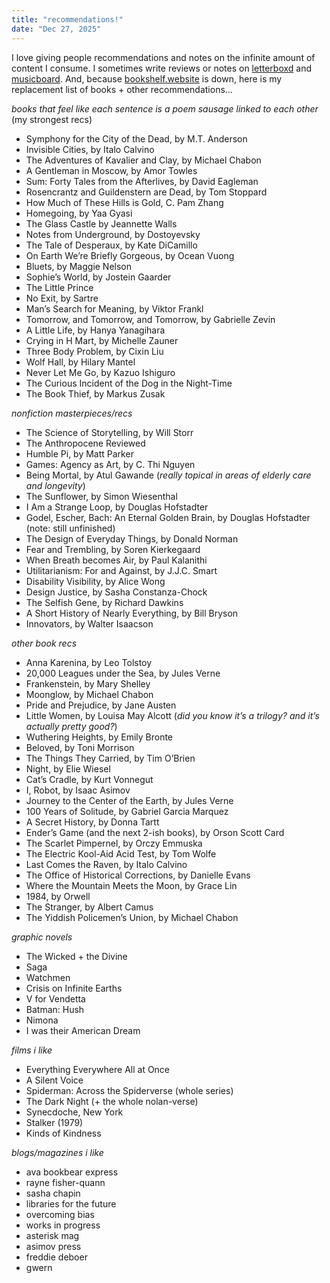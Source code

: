 ```yaml
---
title: "recommendations!"
date: "Dec 27, 2025" 
---
```


I love giving people recommendations and notes on the infinite amount of content I consume. I sometimes write reviews or notes on [letterboxd](https://letterboxd.com/clairebookworm/) and [musicboard](https://musicboard.app/clairebookworm). And, because [bookshelf.website](http://bookshelf.website) is down, here is my replacement list of books + other recommendations… 

*books that feel like each sentence is a poem sausage linked to each other* (my strongest recs) 

- Symphony for the City of the Dead, by M.T. Anderson
- Invisible Cities, by Italo Calvino
- The Adventures of Kavalier and Clay, by Michael Chabon
- A Gentleman in Moscow, by Amor Towles
- Sum: Forty Tales from the Afterlives, by David Eagleman
- Rosencrantz and Guildenstern are Dead, by Tom Stoppard
- How Much of These Hills is Gold, C. Pam Zhang
- Homegoing, by Yaa Gyasi
- The Glass Castle by Jeannette Walls
- Notes from Underground, by Dostoyevsky
- The Tale of Desperaux, by Kate DiCamillo
- On Earth We’re Briefly Gorgeous, by Ocean Vuong
- Bluets, by Maggie Nelson
- Sophie’s World, by Jostein Gaarder
- The Little Prince
- No Exit, by Sartre
- Man’s Search for Meaning, by Viktor Frankl
- Tomorrow, and Tomorrow, and Tomorrow, by Gabrielle Zevin
- A Little Life, by Hanya Yanagihara
- Crying in H Mart, by Michelle Zauner
- Three Body Problem, by Cixin Liu
- Wolf Hall, by Hilary Mantel
- Never Let Me Go, by Kazuo Ishiguro
- The Curious Incident of the Dog in the Night-Time
- The Book Thief, by Markus Zusak

*nonfiction masterpieces/recs*

- The Science of Storytelling, by Will Storr
- The Anthropocene Reviewed
- Humble Pi, by Matt Parker
- Games: Agency as Art, by C. Thi Nguyen
- Being Mortal, by Atul Gawande (*really topical in areas of elderly care and longevity*)
- The Sunflower, by Simon Wiesenthal
- I Am a Strange Loop, by Douglas Hofstadter
- Godel, Escher, Bach: An Eternal Golden Brain, by Douglas Hofstadter (note: still unfinished)
- The Design of Everyday Things, by Donald Norman
- Fear and Trembling, by Soren Kierkegaard
- When Breath becomes Air, by Paul Kalanithi
- Utilitarianism: For and Against, by J.J.C. Smart
- Disability Visibility, by Alice Wong
- Design Justice, by Sasha Constanza-Chock
- The Selfish Gene, by Richard Dawkins
- A Short History of Nearly Everything, by Bill Bryson
- Innovators, by Walter Isaacson

*other book recs*

- Anna Karenina, by Leo Tolstoy
- 20,000 Leagues under the Sea, by Jules Verne
- Frankenstein, by Mary Shelley
- Moonglow, by Michael Chabon
- Pride and Prejudice, by Jane Austen
- Little Women, by Louisa May Alcott (*did you know it’s a trilogy? and it’s actually pretty good?*)
- Wuthering Heights, by Emily Bronte
- Beloved, by Toni Morrison
- The Things They Carried, by Tim O’Brien
- Night, by Elie Wiesel
- Cat’s Cradle, by Kurt Vonnegut
- I, Robot, by Isaac Asimov
- Journey to the Center of the Earth, by Jules Verne
- 100 Years of Solitude, by Gabriel Garcia Marquez
- A Secret History, by Donna Tartt
- Ender’s Game (and the next 2-ish books), by Orson Scott Card
- The Scarlet Pimpernel, by Orczy Emmuska
- The Electric Kool-Aid Acid Test, by Tom Wolfe
- Last Comes the Raven, by Italo Calvino
- The Office of Historical Corrections, by Danielle Evans
- Where the Mountain Meets the Moon, by Grace Lin
- 1984, by Orwell
- The Stranger, by Albert Camus
- The Yiddish Policemen’s Union, by Michael Chabon

*graphic novels*

- The Wicked + the Divine
- Saga
- Watchmen
- Crisis on Infinite Earths
- V for Vendetta
- Batman: Hush
- Nimona
- I was their American Dream

*films i like*

- Everything Everywhere All at Once
- A Silent Voice
- Spiderman: Across the Spiderverse (whole series)
- The Dark Night (+ the whole nolan-verse)
- Synecdoche, New York
- Stalker (1979)
- Kinds of Kindness

*blogs/magazines i like* 
- ava bookbear express
- rayne fisher-quann
- sasha chapin
- libraries for the future
- overcoming bias
- works in progress
- asterisk mag
- asimov press
- freddie deboer
- gwern